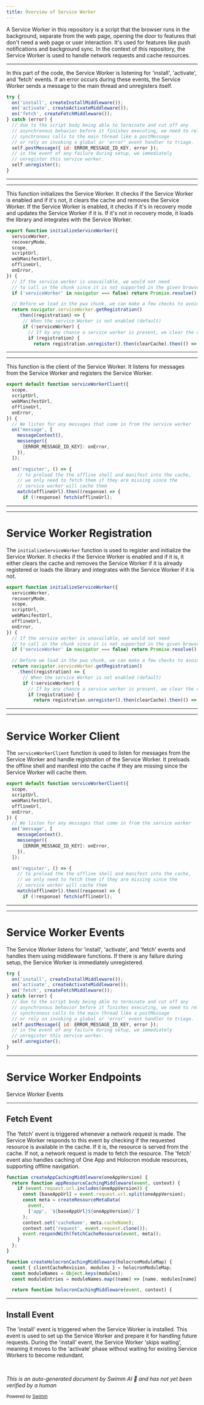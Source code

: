 ```yaml
---
title: Overview of Service Worker
---
```

A Service Worker in this repository is a script that the browser runs in the background, separate from the web page, opening the door to features that don't need a web page or user interaction. It's used for features like push notifications and background sync. In the context of this repository, the Service Worker is used to handle network requests and cache resources.

<SwmSnippet path="/src/client/service-worker/worker.js" line="26">

---

In this part of the code, the Service Worker is listening for 'install', 'activate', and 'fetch' events. If an error occurs during these events, the Service Worker sends a message to the main thread and unregisters itself.

```javascript
try {
  on('install', createInstallMiddleware());
  on('activate', createActivateMiddleware());
  on('fetch', createFetchMiddleware());
} catch (error) {
  // due to the script body being able to terminate and cut off any
  // asynchronous behavior before it finishes executing, we need to rely on
  // synchronous calls to the main thread like a postMessage
  // or rely on invoking a global or 'error' event handler to triage.
  self.postMessage({ id: ERROR_MESSAGE_ID_KEY, error });
  // in the event of any failure during setup, we immediately
  // unregister this service worker.
  self.unregister();
}
```

---

</SwmSnippet>

<SwmSnippet path="/src/client/service-worker/index.js" line="34">

---

This function initializes the Service Worker. It checks if the Service Worker is enabled and if it's not, it clears the cache and removes the Service Worker. If the Service Worker is enabled, it checks if it's in recovery mode and updates the Service Worker if it is. If it's not in recovery mode, it loads the library and integrates with the Service Worker.

```javascript
export function initializeServiceWorker({
  serviceWorker,
  recoveryMode,
  scope,
  scriptUrl,
  webManifestUrl,
  offlineUrl,
  onError,
}) {
  // If the service worker is unavailable, we would not need
  // to call in the chunk since it is not supported in the given browser.
  if ('serviceWorker' in navigator === false) return Promise.resolve();

  // Before we load in the pwa chunk, we can make a few checks to avoid loading it, if not needed.
  return navigator.serviceWorker.getRegistration()
    .then((registration) => {
      // When the service Worker is not enabled (default)
      if (!serviceWorker) {
        // If by any chance a service worker is present, we clear the cache and remove it.
        if (registration) {
          return registration.unregister().then(clearCache).then(() => registration);
```

---

</SwmSnippet>

<SwmSnippet path="/src/client/service-worker/client.js" line="27">

---

This function is the client of the Service Worker. It listens for messages from the Service Worker and registers the Service Worker.

```javascript
export default function serviceWorkerClient({
  scope,
  scriptUrl,
  webManifestUrl,
  offlineUrl,
  onError,
}) {
  // We listen for any messages that come in from the service worker
  on('message', [
    messageContext(),
    messenger({
      [ERROR_MESSAGE_ID_KEY]: onError,
    }),
  ]);

  on('register', () => {
    // to preload the the offline shell and manifest into the cache,
    // we only need to fetch them if they are missing since the
    // service worker will cache them
    match(offlineUrl).then((response) => {
      if (!response) fetch(offlineUrl);
```

---

</SwmSnippet>

<SwmSnippet path="/src/client/service-worker/index.js" line="34">

---

# Service Worker Registration

The `initializeServiceWorker` function is used to register and initialize the Service Worker. It checks if the Service Worker is enabled and if it is, it either clears the cache and removes the Service Worker if it is already registered or loads the library and integrates with the Service Worker if it is not.

```javascript
export function initializeServiceWorker({
  serviceWorker,
  recoveryMode,
  scope,
  scriptUrl,
  webManifestUrl,
  offlineUrl,
  onError,
}) {
  // If the service worker is unavailable, we would not need
  // to call in the chunk since it is not supported in the given browser.
  if ('serviceWorker' in navigator === false) return Promise.resolve();

  // Before we load in the pwa chunk, we can make a few checks to avoid loading it, if not needed.
  return navigator.serviceWorker.getRegistration()
    .then((registration) => {
      // When the service Worker is not enabled (default)
      if (!serviceWorker) {
        // If by any chance a service worker is present, we clear the cache and remove it.
        if (registration) {
          return registration.unregister().then(clearCache).then(() => registration);
```

---

</SwmSnippet>

<SwmSnippet path="/src/client/service-worker/client.js" line="27">

---

# Service Worker Client

The `serviceWorkerClient` function is used to listen for messages from the Service Worker and handle registration of the Service Worker. It preloads the offline shell and manifest into the cache if they are missing since the Service Worker will cache them.

```javascript
export default function serviceWorkerClient({
  scope,
  scriptUrl,
  webManifestUrl,
  offlineUrl,
  onError,
}) {
  // We listen for any messages that come in from the service worker
  on('message', [
    messageContext(),
    messenger({
      [ERROR_MESSAGE_ID_KEY]: onError,
    }),
  ]);

  on('register', () => {
    // to preload the the offline shell and manifest into the cache,
    // we only need to fetch them if they are missing since the
    // service worker will cache them
    match(offlineUrl).then((response) => {
      if (!response) fetch(offlineUrl);
```

---

</SwmSnippet>

<SwmSnippet path="/src/client/service-worker/worker.js" line="26">

---

# Service Worker Events

The Service Worker listens for 'install', 'activate', and 'fetch' events and handles them using middleware functions. If there is any failure during setup, the Service Worker is immediately unregistered.

```javascript
try {
  on('install', createInstallMiddleware());
  on('activate', createActivateMiddleware());
  on('fetch', createFetchMiddleware());
} catch (error) {
  // due to the script body being able to terminate and cut off any
  // asynchronous behavior before it finishes executing, we need to rely on
  // synchronous calls to the main thread like a postMessage
  // or rely on invoking a global or 'error' event handler to triage.
  self.postMessage({ id: ERROR_MESSAGE_ID_KEY, error });
  // in the event of any failure during setup, we immediately
  // unregister this service worker.
  self.unregister();
}
```

---

</SwmSnippet>

# Service Worker Endpoints

Service Worker Events

<SwmSnippet path="/src/client/service-worker/events/fetch.js" line="33">

---

## Fetch Event

The 'fetch' event is triggered whenever a network request is made. The Service Worker responds to this event by checking if the requested resource is available in the cache. If it is, the resource is served from the cache. If not, a network request is made to fetch the resource. The 'fetch' event also handles caching of One App and Holocron module resources, supporting offline navigation.

```javascript
function createAppCachingMiddleware(oneAppVersion) {
  return function appResourceCachingMiddleware(event, context) {
    if (event.request.url.includes(oneAppVersion)) {
      const [baseAppUrl] = event.request.url.split(oneAppVersion);
      const meta = createResourceMetaData(
        event,
        ['app', `${baseAppUrl}${oneAppVersion}/`]
      );
      context.set('cacheName', meta.cacheName);
      context.set('request', event.request.clone());
      event.respondWith(fetchCacheResource(event, meta));
    }
  };
}

function createHolocronCachingMiddleware(holocronModuleMap) {
  const { clientCacheRevision, modules } = holocronModuleMap;
  const moduleNames = Object.keys(modules);
  const moduleEntries = moduleNames.map((name) => [name, modules[name].baseUrl]);

  return function holocronCachingMiddleware(event, context) {
```

---

</SwmSnippet>

## Install Event

The 'install' event is triggered when the Service Worker is installed. This event is used to set up the Service Worker and prepare it for handling future requests. During the 'install' event, the Service Worker 'skips waiting', meaning it moves to the 'activate' phase without waiting for existing Service Workers to become redundant.

&nbsp;

*This is an auto-generated document by Swimm AI 🌊 and has not yet been verified by a human*

<SwmMeta version="3.0.0" repo-id="Z2l0aHViJTNBJTNBREVNTy1vbmUtYXBwJTNBJTNBZ2lsYWRuYXZvdA==" repo-name="DEMO-one-app" doc-type="overview"><sup>Powered by [Swimm](/)</sup></SwmMeta>
